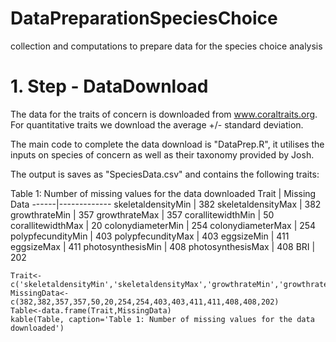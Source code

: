 # DataPreparationSpeciesChoice
collection and computations to prepare data for the species choice analysis


# 1. Step - DataDownload

The data for the traits of concern is downloaded from www.coraltraits.org. For quantitative traits we download the average +/- standard deviation. 

The main code to complete the data download is "DataPrep.R", it utilises the inputs on species of concern as well as their taxonomy provided by Josh.

The output is saves as "SpeciesData.csv" and contains the following traits:

Table 1: Number of missing values for the data downloaded 
Trait | Missing Data
------|-------------
skeletaldensityMin | 382
skeletaldensityMax | 382
growthrateMin | 357
growthrateMax | 357
corallitewidthMin | 50
corallitewidthMax | 20
colonydiameterMin | 254
colonydiameterMax | 254
polypfecundityMin | 403
polypfecundityMax | 403
eggsizeMin | 411
eggsizeMax | 411
photosynthesisMin | 408
photosynthesisMax | 408
BRI | 202



```{r echo=FALSE}
Trait<-c('skeletaldensityMin','skeletaldensityMax','growthrateMin','growthrateMax','corallitewidthMin','corallitewidthMax','colonydiameterMin','colonydiameterMax','polypfecundityMin','polypfecundityMax','eggsizeMin','eggsizeMax','photosynthesisMin','photosynthesisMax','BRI')
MissingData<-c(382,382,357,357,50,20,254,254,403,403,411,411,408,408,202)
Table<-data.frame(Trait,MissingData)
kable(Table, caption='Table 1: Number of missing values for the data downloaded')
```

	

